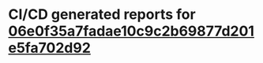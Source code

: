 # CI/CD generated reports for [06e0f35a7fadae10c9c2b69877d201e5fa702d92](https://github.com/hydephp/develop/commit/06e0f35a7fadae10c9c2b69877d201e5fa702d92)

